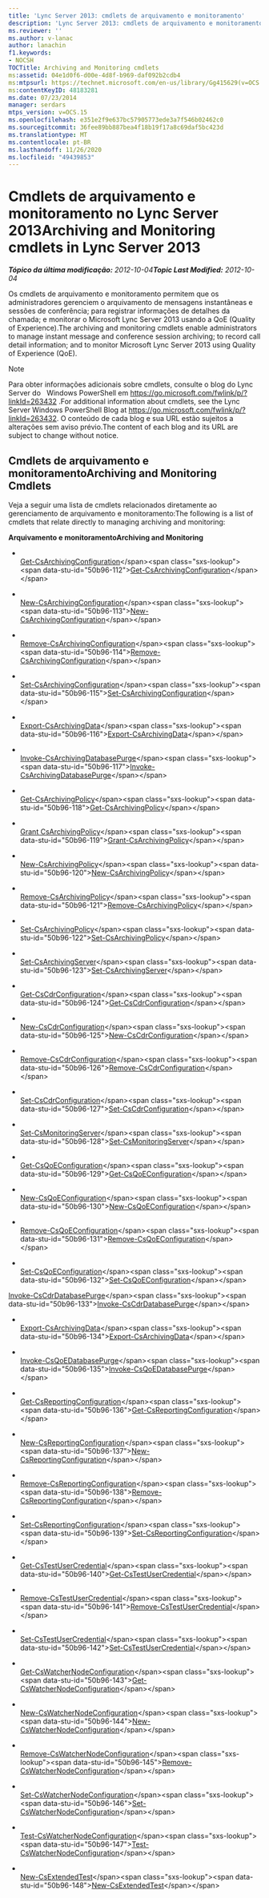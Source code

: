 ```yaml
---
title: 'Lync Server 2013: cmdlets de arquivamento e monitoramento'
description: 'Lync Server 2013: cmdlets de arquivamento e monitoramento.'
ms.reviewer: ''
ms.author: v-lanac
author: lanachin
f1.keywords:
- NOCSH
TOCTitle: Archiving and Monitoring cmdlets
ms:assetid: 04e1d0f6-d00e-4d8f-b969-daf092b2cdb4
ms:mtpsurl: https://technet.microsoft.com/en-us/library/Gg415629(v=OCS.15)
ms:contentKeyID: 48183281
ms.date: 07/23/2014
manager: serdars
mtps_version: v=OCS.15
ms.openlocfilehash: e351e2f9e637bc57905773ede3a7f546b02462c0
ms.sourcegitcommit: 36fee89bb887bea4f18b19f17a8c69daf5bc423d
ms.translationtype: MT
ms.contentlocale: pt-BR
ms.lasthandoff: 11/26/2020
ms.locfileid: "49439853"
---
```

# <a name="archiving-and-monitoring-cmdlets-in-lync-server-2013"></a><span data-ttu-id="50b96-103">Cmdlets de arquivamento e monitoramento no Lync Server 2013</span><span class="sxs-lookup"><span data-stu-id="50b96-103">Archiving and Monitoring cmdlets in Lync Server 2013</span></span>

<div data-xmlns="http://www.w3.org/1999/xhtml">

<div class="topic" data-xmlns="http://www.w3.org/1999/xhtml" data-msxsl="urn:schemas-microsoft-com:xslt" data-cs="https://msdn.microsoft.com/">

<div data-asp="https://msdn2.microsoft.com/asp">



</div>

<div id="mainSection">

<div id="mainBody"><span data-ttu-id="50b96-104">

<span> </span></span><span class="sxs-lookup"><span data-stu-id="50b96-104">

<span> </span></span></span>

<span data-ttu-id="50b96-105">_**Tópico da última modificação:** 2012-10-04_</span><span class="sxs-lookup"><span data-stu-id="50b96-105">_**Topic Last Modified:** 2012-10-04_</span></span>

<span data-ttu-id="50b96-106">Os cmdlets de arquivamento e monitoramento permitem que os administradores gerenciem o arquivamento de mensagens instantâneas e sessões de conferência; para registrar informações de detalhes da chamada; e monitorar o Microsoft Lync Server 2013 usando a QoE (Quality of Experience).</span><span class="sxs-lookup"><span data-stu-id="50b96-106">The archiving and monitoring cmdlets enable administrators to manage instant message and conference session archiving; to record call detail information; and to monitor Microsoft Lync Server 2013 using Quality of Experience (QoE).</span></span>


> [!NOTE]
> <span data-ttu-id="50b96-107">Para obter informações adicionais sobre cmdlets, consulte o blog do Lync Server do &nbsp; Windows PowerShell em <A href="https://go.microsoft.com/fwlink/p/?linkid=263432">https://go.microsoft.com/fwlink/p/?linkId=263432</A> .</span><span class="sxs-lookup"><span data-stu-id="50b96-107">For additional information about cmdlets, see the Lync Server&nbsp;Windows PowerShell Blog at <A href="https://go.microsoft.com/fwlink/p/?linkid=263432">https://go.microsoft.com/fwlink/p/?linkId=263432</A>.</span></span> <span data-ttu-id="50b96-108">O conteúdo de cada blog e sua URL estão sujeitos a alterações sem aviso prévio.</span><span class="sxs-lookup"><span data-stu-id="50b96-108">The content of each blog and its URL are subject to change without notice.</span></span>



<div>

## <a name="archiving-and-monitoring-cmdlets"></a><span data-ttu-id="50b96-109">Cmdlets de arquivamento e monitoramento</span><span class="sxs-lookup"><span data-stu-id="50b96-109">Archiving and Monitoring Cmdlets</span></span>

<span data-ttu-id="50b96-110">Veja a seguir uma lista de cmdlets relacionados diretamente ao gerenciamento de arquivamento e monitoramento:</span><span class="sxs-lookup"><span data-stu-id="50b96-110">The following is a list of cmdlets that relate directly to managing archiving and monitoring:</span></span>

<span data-ttu-id="50b96-111">**Arquivamento e monitoramento**</span><span class="sxs-lookup"><span data-stu-id="50b96-111">**Archiving and Monitoring**</span></span>

  - <span></span>  
    <span data-ttu-id="50b96-112">[Get-CsArchivingConfiguration](https://technet.microsoft.com/library/Gg399012(v=OCS.15))</span><span class="sxs-lookup"><span data-stu-id="50b96-112">[Get-CsArchivingConfiguration](https://technet.microsoft.com/library/Gg399012(v=OCS.15))</span></span>

  - <span></span>  
    <span data-ttu-id="50b96-113">[New-CsArchivingConfiguration](https://technet.microsoft.com/library/Gg398471(v=OCS.15))</span><span class="sxs-lookup"><span data-stu-id="50b96-113">[New-CsArchivingConfiguration](https://technet.microsoft.com/library/Gg398471(v=OCS.15))</span></span>

  - <span></span>  
    <span data-ttu-id="50b96-114">[Remove-CsArchivingConfiguration](https://technet.microsoft.com/library/Gg398951(v=OCS.15))</span><span class="sxs-lookup"><span data-stu-id="50b96-114">[Remove-CsArchivingConfiguration](https://technet.microsoft.com/library/Gg398951(v=OCS.15))</span></span>

  - <span></span>  
    <span data-ttu-id="50b96-115">[Set-CsArchivingConfiguration](https://technet.microsoft.com/library/Gg413030(v=OCS.15))</span><span class="sxs-lookup"><span data-stu-id="50b96-115">[Set-CsArchivingConfiguration](https://technet.microsoft.com/library/Gg413030(v=OCS.15))</span></span>

<!-- end list -->

  - <span></span>  
    <span data-ttu-id="50b96-116">[Export-CsArchivingData](https://technet.microsoft.com/library/Gg398452(v=OCS.15))</span><span class="sxs-lookup"><span data-stu-id="50b96-116">[Export-CsArchivingData](https://technet.microsoft.com/library/Gg398452(v=OCS.15))</span></span>

<!-- end list -->

  - <span></span>  
    <span data-ttu-id="50b96-117">[Invoke-CsArchivingDatabasePurge](https://technet.microsoft.com/library/JJ204627(v=OCS.15))</span><span class="sxs-lookup"><span data-stu-id="50b96-117">[Invoke-CsArchivingDatabasePurge](https://technet.microsoft.com/library/JJ204627(v=OCS.15))</span></span>

<!-- end list -->

  - <span></span>  
    <span data-ttu-id="50b96-118">[Get-CsArchivingPolicy](https://technet.microsoft.com/library/Gg425731(v=OCS.15))</span><span class="sxs-lookup"><span data-stu-id="50b96-118">[Get-CsArchivingPolicy](https://technet.microsoft.com/library/Gg425731(v=OCS.15))</span></span>

  - <span></span>  
    <span data-ttu-id="50b96-119">[Grant CsArchivingPolicy](https://technet.microsoft.com/library/Gg398475(v=OCS.15))</span><span class="sxs-lookup"><span data-stu-id="50b96-119">[Grant-CsArchivingPolicy](https://technet.microsoft.com/library/Gg398475(v=OCS.15))</span></span>

  - <span></span>  
    <span data-ttu-id="50b96-120">[New-CsArchivingPolicy](https://technet.microsoft.com/library/Gg399032(v=OCS.15))</span><span class="sxs-lookup"><span data-stu-id="50b96-120">[New-CsArchivingPolicy](https://technet.microsoft.com/library/Gg399032(v=OCS.15))</span></span>

  - <span></span>  
    <span data-ttu-id="50b96-121">[Remove-CsArchivingPolicy](https://technet.microsoft.com/library/Gg425924(v=OCS.15))</span><span class="sxs-lookup"><span data-stu-id="50b96-121">[Remove-CsArchivingPolicy](https://technet.microsoft.com/library/Gg425924(v=OCS.15))</span></span>

  - <span></span>  
    <span data-ttu-id="50b96-122">[Set-CsArchivingPolicy](https://technet.microsoft.com/library/Gg398294(v=OCS.15))</span><span class="sxs-lookup"><span data-stu-id="50b96-122">[Set-CsArchivingPolicy](https://technet.microsoft.com/library/Gg398294(v=OCS.15))</span></span>

<!-- end list -->

  - <span></span>  
    <span data-ttu-id="50b96-123">[Set-CsArchivingServer](https://technet.microsoft.com/library/Gg398923(v=OCS.15))</span><span class="sxs-lookup"><span data-stu-id="50b96-123">[Set-CsArchivingServer](https://technet.microsoft.com/library/Gg398923(v=OCS.15))</span></span>

<!-- end list -->

  - <span></span>  
    <span data-ttu-id="50b96-124">[Get-CsCdrConfiguration](https://technet.microsoft.com/library/Gg398298(v=OCS.15))</span><span class="sxs-lookup"><span data-stu-id="50b96-124">[Get-CsCdrConfiguration](https://technet.microsoft.com/library/Gg398298(v=OCS.15))</span></span>

  - <span></span>  
    <span data-ttu-id="50b96-125">[New-CsCdrConfiguration](https://technet.microsoft.com/library/Gg399018(v=OCS.15))</span><span class="sxs-lookup"><span data-stu-id="50b96-125">[New-CsCdrConfiguration](https://technet.microsoft.com/library/Gg399018(v=OCS.15))</span></span>

  - <span></span>  
    <span data-ttu-id="50b96-126">[Remove-CsCdrConfiguration](https://technet.microsoft.com/library/Gg398451(v=OCS.15))</span><span class="sxs-lookup"><span data-stu-id="50b96-126">[Remove-CsCdrConfiguration](https://technet.microsoft.com/library/Gg398451(v=OCS.15))</span></span>

  - <span></span>  
    <span data-ttu-id="50b96-127">[Set-CsCdrConfiguration](https://technet.microsoft.com/library/Gg398774(v=OCS.15))</span><span class="sxs-lookup"><span data-stu-id="50b96-127">[Set-CsCdrConfiguration](https://technet.microsoft.com/library/Gg398774(v=OCS.15))</span></span>

<!-- end list -->

  - <span></span>  
    <span data-ttu-id="50b96-128">[Set-CsMonitoringServer](https://technet.microsoft.com/library/Gg425776(v=OCS.15))</span><span class="sxs-lookup"><span data-stu-id="50b96-128">[Set-CsMonitoringServer](https://technet.microsoft.com/library/Gg425776(v=OCS.15))</span></span>

<!-- end list -->

  - <span></span>  
    <span data-ttu-id="50b96-129">[Get-CsQoEConfiguration](https://technet.microsoft.com/library/Gg399004(v=OCS.15))</span><span class="sxs-lookup"><span data-stu-id="50b96-129">[Get-CsQoEConfiguration](https://technet.microsoft.com/library/Gg399004(v=OCS.15))</span></span>

  - <span></span>  
    <span data-ttu-id="50b96-130">[New-CsQoEConfiguration](https://technet.microsoft.com/library/Gg398325(v=OCS.15))</span><span class="sxs-lookup"><span data-stu-id="50b96-130">[New-CsQoEConfiguration](https://technet.microsoft.com/library/Gg398325(v=OCS.15))</span></span>

  - <span></span>  
    <span data-ttu-id="50b96-131">[Remove-CsQoEConfiguration](https://technet.microsoft.com/library/Gg425879(v=OCS.15))</span><span class="sxs-lookup"><span data-stu-id="50b96-131">[Remove-CsQoEConfiguration](https://technet.microsoft.com/library/Gg425879(v=OCS.15))</span></span>

  - <span></span>  
    <span data-ttu-id="50b96-132">[Set-CsQoEConfiguration](https://technet.microsoft.com/library/Gg398245(v=OCS.15))</span><span class="sxs-lookup"><span data-stu-id="50b96-132">[Set-CsQoEConfiguration](https://technet.microsoft.com/library/Gg398245(v=OCS.15))</span></span>

<span data-ttu-id="50b96-133">[Invoke-CsCdrDatabasePurge](https://technet.microsoft.com/library/JJ205113(v=OCS.15))</span><span class="sxs-lookup"><span data-stu-id="50b96-133">[Invoke-CsCdrDatabasePurge](https://technet.microsoft.com/library/JJ205113(v=OCS.15))</span></span>

  - <span></span>  
    <span data-ttu-id="50b96-134">[Export-CsArchivingData](https://technet.microsoft.com/library/Gg398452(v=OCS.15))</span><span class="sxs-lookup"><span data-stu-id="50b96-134">[Export-CsArchivingData](https://technet.microsoft.com/library/Gg398452(v=OCS.15))</span></span>

<!-- end list -->

  - <span></span>  
    <span data-ttu-id="50b96-135">[Invoke-CsQoEDatabasePurge](https://technet.microsoft.com/library/JJ205247(v=OCS.15))</span><span class="sxs-lookup"><span data-stu-id="50b96-135">[Invoke-CsQoEDatabasePurge](https://technet.microsoft.com/library/JJ205247(v=OCS.15))</span></span>

<!-- end list -->

  - <span></span>  
    <span data-ttu-id="50b96-136">[Get-CsReportingConfiguration](https://technet.microsoft.com/library/JJ205356(v=OCS.15))</span><span class="sxs-lookup"><span data-stu-id="50b96-136">[Get-CsReportingConfiguration](https://technet.microsoft.com/library/JJ205356(v=OCS.15))</span></span>

  - <span></span>  
    <span data-ttu-id="50b96-137">[New-CsReportingConfiguration](https://technet.microsoft.com/library/JJ204787(v=OCS.15))</span><span class="sxs-lookup"><span data-stu-id="50b96-137">[New-CsReportingConfiguration](https://technet.microsoft.com/library/JJ204787(v=OCS.15))</span></span>

  - <span></span>  
    <span data-ttu-id="50b96-138">[Remove-CsReportingConfiguration](https://technet.microsoft.com/library/JJ204711(v=OCS.15))</span><span class="sxs-lookup"><span data-stu-id="50b96-138">[Remove-CsReportingConfiguration](https://technet.microsoft.com/library/JJ204711(v=OCS.15))</span></span>

  - <span></span>  
    <span data-ttu-id="50b96-139">[Set-CsReportingConfiguration](https://technet.microsoft.com/library/JJ205075(v=OCS.15))</span><span class="sxs-lookup"><span data-stu-id="50b96-139">[Set-CsReportingConfiguration](https://technet.microsoft.com/library/JJ205075(v=OCS.15))</span></span>

<!-- end list -->

  - <span></span>  
    <span data-ttu-id="50b96-140">[Get-CsTestUserCredential](https://technet.microsoft.com/library/JJ204759(v=OCS.15))</span><span class="sxs-lookup"><span data-stu-id="50b96-140">[Get-CsTestUserCredential](https://technet.microsoft.com/library/JJ204759(v=OCS.15))</span></span>

  - <span></span>  
    <span data-ttu-id="50b96-141">[Remove-CsTestUserCredential](https://technet.microsoft.com/library/JJ204870(v=OCS.15))</span><span class="sxs-lookup"><span data-stu-id="50b96-141">[Remove-CsTestUserCredential](https://technet.microsoft.com/library/JJ204870(v=OCS.15))</span></span>

  - <span></span>  
    <span data-ttu-id="50b96-142">[Set-CsTestUserCredential](https://technet.microsoft.com/library/JJ205341(v=OCS.15))</span><span class="sxs-lookup"><span data-stu-id="50b96-142">[Set-CsTestUserCredential](https://technet.microsoft.com/library/JJ205341(v=OCS.15))</span></span>

<!-- end list -->

  - <span></span>  
    <span data-ttu-id="50b96-143">[Get-CsWatcherNodeConfiguration](https://technet.microsoft.com/library/JJ204739(v=OCS.15))</span><span class="sxs-lookup"><span data-stu-id="50b96-143">[Get-CsWatcherNodeConfiguration](https://technet.microsoft.com/library/JJ204739(v=OCS.15))</span></span>

  - <span></span>  
    <span data-ttu-id="50b96-144">[New-CsWatcherNodeConfiguration](https://technet.microsoft.com/library/JJ205254(v=OCS.15))</span><span class="sxs-lookup"><span data-stu-id="50b96-144">[New-CsWatcherNodeConfiguration](https://technet.microsoft.com/library/JJ205254(v=OCS.15))</span></span>

  - <span></span>  
    <span data-ttu-id="50b96-145">[Remove-CsWatcherNodeConfiguration](https://technet.microsoft.com/library/JJ204926(v=OCS.15))</span><span class="sxs-lookup"><span data-stu-id="50b96-145">[Remove-CsWatcherNodeConfiguration](https://technet.microsoft.com/library/JJ204926(v=OCS.15))</span></span>

  - <span></span>  
    <span data-ttu-id="50b96-146">[Set-CsWatcherNodeConfiguration](https://technet.microsoft.com/library/JJ204620(v=OCS.15))</span><span class="sxs-lookup"><span data-stu-id="50b96-146">[Set-CsWatcherNodeConfiguration](https://technet.microsoft.com/library/JJ204620(v=OCS.15))</span></span>

  - <span></span>  
    <span data-ttu-id="50b96-147">[Test-CsWatcherNodeConfiguration](https://technet.microsoft.com/library/JJ204652(v=OCS.15))</span><span class="sxs-lookup"><span data-stu-id="50b96-147">[Test-CsWatcherNodeConfiguration](https://technet.microsoft.com/library/JJ204652(v=OCS.15))</span></span>

<!-- end list -->

  - <span></span>  
    <span data-ttu-id="50b96-148">[New-CsExtendedTest](https://technet.microsoft.com/library/JJ205275(v=OCS.15))</span><span class="sxs-lookup"><span data-stu-id="50b96-148">[New-CsExtendedTest](https://technet.microsoft.com/library/JJ205275(v=OCS.15))</span></span>

<span data-ttu-id="50b96-149"></div>

</div>

<span> </span>

</div>

</div>

</span><span class="sxs-lookup"><span data-stu-id="50b96-149"></div>

</div>

<span> </span>

</div>

</div>

</span></span></div>

